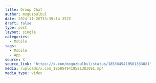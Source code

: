 ```yaml
---
title: Group Chat
author: moguzbulbul
date: 2024-11-20T13:39:14.352Z
draft: false
type: post
layout: single
categories:
  - Mobile
tags:
  - Mobile
  - App
source: X
source_link: 'https://x.com/moguzbulbul/status/1858849419581383081'
media: /uploads/x.com_1858849419581383081.mp4
media_type: video
---
```


